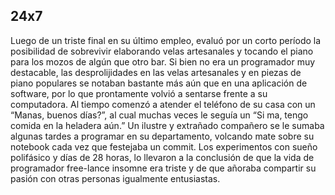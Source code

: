 ## 24x7
Luego de un triste final en su último empleo, evaluó por un corto período la posibilidad de sobrevivir elaborando velas artesanales y tocando el piano para los mozos de algún que otro bar. Si bien no era un programador muy destacable, las desprolijidades en las velas artesanales y en piezas de piano populares se notaban bastante más aún que en una aplicación de software, por lo que prontamente volvió a sentarse frente a su computadora.
Al tiempo comenzó a atender el teléfono de su casa con un “Manas, buenos días?”, al cual muchas veces le seguía un “Si ma, tengo comida en la heladera aún.” Un ilustre y extrañado compañero se le sumaba algunas tardes a programar en su departamento, volcando mate sobre su notebook cada vez que festejaba un commit.
Los experimentos con sueño polifásico y días de 28 horas, lo llevaron a la conclusión de que la vida de programador free-lance insomne era triste y de que añoraba compartir su pasión con otras personas igualmente entusiastas.